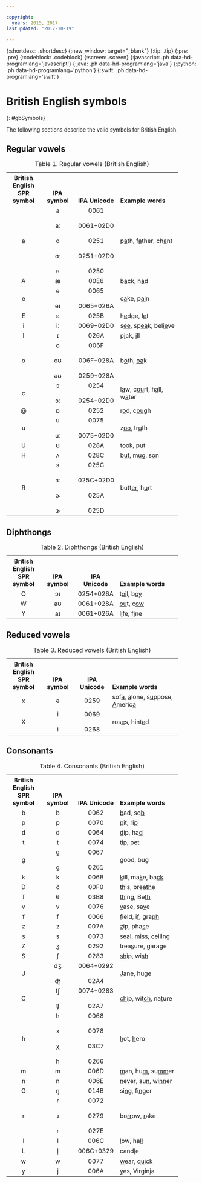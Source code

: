 ```yaml
---

copyright:
  years: 2015, 2017
lastupdated: "2017-10-19"

---
```


{:shortdesc: .shortdesc}
{:new_window: target="_blank"}
{:tip: .tip}
{:pre: .pre}
{:codeblock: .codeblock}
{:screen: .screen}
{:javascript: .ph data-hd-programlang='javascript'}
{:java: .ph data-hd-programlang='java'}
{:python: .ph data-hd-programlang='python'}
{:swift: .ph data-hd-programlang='swift'}

# British English symbols
{: #gbSymbols}

The following sections describe the valid symbols for British English.

## Regular vowels

<table style="width:90%">
  <caption>Table 1. Regular vowels (British English)</caption>
  <tr>
    <th style="width:20%; text-align:center; vertical-align:bottom">
      British English<br/>SPR symbol
    </th>
    <th style="width:20%; text-align:center; vertical-align:bottom">
      IPA symbol
    </th>
    <th style="width:20%; text-align:center; vertical-align:bottom">
      IPA Unicode
    </th>
    <th style="text-align:left; vertical-align:bottom">
      Example words
    </th>
  </tr>
  <tr>
    <td style="text-align:center">
      a
    </td>
    <td style="text-align:center">
      a<br/><br/>
      &#97;&#720;<br/><br/>
      &#593;<br/><br/>
      &#593;&#720;<br/><br/>
      &#592;
    </td>
    <td style="text-align:center">
      0061<br/><br/>
      0061+02D0<br/><br/>
      0251<br/><br/>
      0251+02D0<br/><br/>
      0250
    </td>
    <td>
      p<u>a</u>th, f<u>a</u>ther, ch<u>a</u>nt
    </td>
  </tr>
  <tr>
    <td style="text-align:center">
      A
    </td>
    <td style="text-align:center">
      &#230;
    </td>
    <td style="text-align:center">
      00E6
    </td>
    <td>
      b<u>a</u>ck, h<u>a</u>d
    </td>
  </tr>
  <tr>
    <td style="text-align:center">
      e
    </td>
    <td style="text-align:center">
      e<br/><br/>
      &#101;&#618;
    </td>
    <td style="text-align:center">
      0065<br/><br/>
      0065+026A
    </td>
    <td>
      c<u>a</u>ke, p<u>ai</u>n
    </td>
  </tr>
  <tr>
    <td style="text-align:center">
      E
    </td>
    <td style="text-align:center">
      &#603;
    </td>
    <td style="text-align:center">
      025B
    </td>
    <td>
      h<u>e</u>dge, l<u>e</u>t
    </td>
  </tr>
  <tr>
    <td style="text-align:center">
      i
    </td>
    <td style="text-align:center">
      &#105;&#720;
    </td>
    <td style="text-align:center">
      0069+02D0
    </td>
    <td>
      s<u>ee</u>, sp<u>ea</u>k, bel<u>ie</u>ve
    </td>
  </tr>
  <tr>
    <td style="text-align:center">
      I
    </td>
    <td style="text-align:center">
      &#618;
    </td>
    <td style="text-align:center">
      026A
    </td>
    <td>
      p<u>i</u>ck, <u>i</u>ll
    </td>
  </tr>
  <tr>
    <td style="text-align:center">
      o
    </td>
    <td style="text-align:center">
      o<br/><br/>
      &#111;&#650;<br/><br/>
      &#601;&#650;
    </td>
    <td style="text-align:center">
      006F<br/><br/>
      006F+028A<br/><br/>
      0259+028A
    </td>
    <td>
      b<u>o</u>th, <u>oa</u>k
    </td>
  </tr>
  <tr>
    <td style="text-align:center">
      c
    </td>
    <td style="text-align:center">
      &#596;<br/><br/>
      &#596;&#720;
    </td>
    <td style="text-align:center">
      0254<br/><br/>
      0254+02D0
    </td>
    <td>
      l<u>a</u>w, c<u>ou</u>rt, h<u>a</u>ll, w<u>a</u>ter
    </td>
  </tr>
  <tr>
    <td style="text-align:center">
      @
    </td>
    <td style="text-align:center">
      &#594;
    </td>
    <td style="text-align:center">
      0252
    </td>
    <td>r<u>o</u>d, c<u>ou</u>gh
    </td>
  </tr>
  <tr>
    <td style="text-align:center">
      u
    </td>
    <td style="text-align:center">
      u<br/><br/>
      &#117;&#720;
    </td>
    <td style="text-align:center">
      0075<br/><br/>
      0075+02D0
    </td>
    <td>
      z<u>oo</u>, tr<u>u</u>th
    </td>
  </tr>
  <tr>
    <td style="text-align:center">
      U
    </td>
    <td style="text-align:center">
      &#650;
    </td>
    <td style="text-align:center">
      028A
    </td>
    <td>
      t<u>oo</u>k, p<u>u</u>t
    </td>
  </tr>
  <tr>
    <td style="text-align:center">
      H
    </td>
    <td style="text-align:center">
      &#652;
    </td>
    <td style="text-align:center">
      028C
    </td>
    <td>
      b<u>u</u>t, m<u>u</u>g, s<u>o</u>n
    </td>
  </tr>
  <tr>
    <td style="text-align:center">
      R
    </td>
    <td style="text-align:center">
      &#604;<br/><br/>
      &#604;&#720;<br/><br/>
      &#602;<br/><br/>
      &#605;
    </td>
    <td style="text-align:center">
      025C<br/><br/>
      025C+02D0<br/><br/>
      025A<br/><br/>
      025D
    </td>
    <td>
      butt<u>er</u>, h<u>u</u>rt
    </td>
  </tr>
</table>

## Diphthongs

<table style="width:90%">
  <caption>Table 2. Diphthongs (British English)</caption>
  <tr>
    <th style="width:20%; text-align:center; vertical-align:bottom">
      British English<br/>SPR symbol
    </th>
    <th style="width:20%; text-align:center; vertical-align:bottom">
      IPA symbol
    </th>
    <th style="width:20%; text-align:center; vertical-align:bottom">
      IPA Unicode
    </th>
    <th style="text-align:left; vertical-align:bottom">
      Example words
    </th>
  </tr>
  <tr>
    <td style="text-align:center">
      O
    </td>
    <td style="text-align:center">
      &#596;&#618;
    </td>
    <td style="text-align:center">
      0254+026A
    </td>
    <td>
      t<u>oi</u>l, b<u>oy</u>
    </td>
  </tr>
  <tr>
    <td style="text-align:center">
      W
    </td>
    <td style="text-align:center">
      &#97;&#650;
    </td>
    <td style="text-align:center">
      0061+028A
    </td>
    <td>
      <u>ou</u>t, c<u>ow</u>
    </td>
  </tr>
  <tr>
    <td style="text-align:center">
      Y
    </td>
    <td style="text-align:center">
      &#97;&#618;
    </td>
    <td style="text-align:center">
      0061+026A
    </td>
    <td>
      l<u>i</u>fe, f<u>i</u>ne
    </td>
  </tr>
</table>

## Reduced vowels

<table style="width:90%">
  <caption>Table 3. Reduced vowels (British English)</caption>
  <tr>
    <th style="width:20%; text-align:center; vertical-align:bottom">
      British English<br/>SPR symbol
    </th>
    <th style="width:20%; text-align:center; vertical-align:bottom">
      IPA symbol
    </th>
    <th style="width:20%; text-align:center; vertical-align:bottom">
      IPA Unicode
    </th>
    <th style="text-align:left; vertical-align:bottom">
      Example words
    </th>
  </tr>
  <tr>
    <td style="text-align:center">
      x
    </td>
    <td style="text-align:center">
      &#601;
    </td>
    <td style="text-align:center">
      0259
    </td>
    <td>
      sof<u>a</u>, <u>a</u>lone, s<u>u</u>ppose, <u>A</u>meric<u>a</u>
    </td>
  </tr>
  <tr>
    <td style="text-align:center">
      X
    </td>
    <td style="text-align:center">
      i<br/><br/>
      &#616;
    </td>
    <td style="text-align:center">
      0069<br/><br/>
      0268
    </td>
    <td>
      ros<u>e</u>s, hint<u>e</u>d
    </td>
  </tr>
</table>

## Consonants

<table style="width:90%">
  <caption>Table 4. Consonants (British English)</caption>
  <tr>
    <th style="width:20%; text-align:center; vertical-align:bottom">
      British English<br/>SPR symbol
    </th>
    <th style="width:20%; text-align:center; vertical-align:bottom">
      IPA symbol
    </th>
    <th style="width:20%; text-align:center; vertical-align:bottom">
      IPA Unicode
    </th>
    <th style="text-align:left; vertical-align:bottom">
      Example words
    </th>
  </tr>
  <tr>
    <td style="text-align:center">
      b
    </td>
    <td style="text-align:center">
      b
    </td>
    <td style="text-align:center">
      0062
    </td>
    <td>
      <u>b</u>ad, so<u>b</u>
    </td>
  </tr>
  <tr>
    <td style="text-align:center">
      p
    </td>
    <td style="text-align:center">
      p
    </td>
    <td style="text-align:center">
      0070
    </td>
    <td>
      <u>p</u>it, ri<u>p</u>
    </td>
  </tr>
  <tr>
    <td style="text-align:center">
      d
    </td>
    <td style="text-align:center">
      d
    </td>
    <td style="text-align:center">
      0064
    </td>
    <td>
      <u>d</u>ip, ha<u>d</u>
    </td>
  </tr>
  <tr>
    <td style="text-align:center">
      t
    </td>
    <td style="text-align:center">
      t
    </td>
    <td style="text-align:center">
      0074
    </td>
    <td>
      <u>t</u>ip, pe<u>t</u>
    </td>
  </tr>
  <tr>
    <td style="text-align:center">
      g
    </td>
    <td style="text-align:center">
      g<br/><br/>
      &#609;
    </td>
    <td style="text-align:center">
      0067<br/><br/>
      0261
    </td>
    <td>
      <u>g</u>ood, bu<u>g</u>
    </td>
  </tr>
  <tr>
    <td style="text-align:center">
      k
    </td>
    <td style="text-align:center">
      k
    </td>
    <td style="text-align:center">
      006B
    </td>
    <td>
      <u>k</u>ill, ma<u>k</u>e, ba<u>ck</u>
    </td>
  </tr>
  <tr>
    <td style="text-align:center">
      D
    </td>
    <td style="text-align:center">
      &#240;
    </td>
    <td style="text-align:center">
      00F0
    </td>
    <td>
      <u>th</u>is, brea<u>th</u>e
    </td>
  </tr>
  <tr>
    <td style="text-align:center">
      T
    </td>
    <td style="text-align:center">
      &#952;
    </td>
    <td style="text-align:center">
      03B8
    </td>
    <td>
      <u>th</u>ing, Be<u>th</u>
    </td>
  </tr>
  <tr>
    <td style="text-align:center">
      v
    </td>
    <td style="text-align:center">
      v
    </td>
    <td style="text-align:center">
      0076
    </td>
    <td>
      <u>v</u>ase, sa<u>v</u>e
    </td>
  </tr>
  <tr>
    <td style="text-align:center">
      f
    </td>
    <td style="text-align:center">
      f
    </td>
    <td style="text-align:center">
      0066
    </td>
    <td>
      <u>f</u>ield, i<u>f</u>, gra<u>ph</u>
    </td>
  </tr>
  <tr>
    <td style="text-align:center">
      z
    </td>
    <td style="text-align:center">
      z
    </td>
    <td style="text-align:center">
      007A
    </td>
    <td>
      <u>z</u>ip, pha<u>s</u>e
    </td>
  </tr>
  <tr>
    <td style="text-align:center">
      s
    </td>
    <td style="text-align:center">
      s
    </td>
    <td style="text-align:center">
      0073
    </td>
    <td>
      <u>s</u>eal, mi<u>ss</u>, <u>c</u>eiling
    </td>
  </tr>
  <tr>
    <td style="text-align:center">
      Z
    </td>
    <td style="text-align:center">
      &#658;
    </td>
    <td style="text-align:center">
      0292
    </td>
    <td>
      trea<u>s</u>ure, gara<u>g</u>e
    </td>
  </tr>
  <tr>
    <td style="text-align:center">
      S
    </td>
    <td style="text-align:center">
      &#643;
    </td>
    <td style="text-align:center">
      0283
    </td>
    <td>
      <u>sh</u>ip, wi<u>sh</u>
    </td>
  </tr>
  <tr>
    <td style="text-align:center">
      J
    </td>
    <td style="text-align:center">
      &#100;&#658;<br/><br/>
      &#676;
    </td>
    <td style="text-align:center">
      0064+0292<br/><br/>
      02A4
    </td>
    <td>
      <u>J</u>ane, hu<u>g</u>e
    </td>
  </tr>
  <tr>
    <td style="text-align:center">
      C
    </td>
    <td style="text-align:center">
      &#116;&#643;<br/><br/>
      &#679;
    </td>
    <td style="text-align:center">
      0074+0283<br/><br/>
      02A7
    </td>
    <td>
      <u>ch</u>ip, wit<u>ch</u>, na<u>t</u>ure
    </td>
  </tr>
  <tr>
    <td style="text-align:center">
      h
    </td>
    <td style="text-align:center">
      h<br/><br/>
      x<br/><br/>
      &#967;<br/><br/>
      &#614;
    </td>
    <td style="text-align:center">
      0068<br/><br/>
      0078<br/><br/>
      03C7<br/><br/>
      0266
    </td>
    <td>
      <u>h</u>ot, <u>h</u>ero
    </td>
  </tr>
  <tr>
    <td style="text-align:center">
      m
    </td>
    <td style="text-align:center">
      m
    </td>
    <td style="text-align:center">
      006D
    </td>
    <td>
      <u>m</u>an, hu<u>m</u>, su<u>mm</u>er
    </td>
  </tr>
  <tr>
    <td style="text-align:center">
      n
    </td>
    <td style="text-align:center">
      n
    </td>
    <td style="text-align:center">
      006E
    </td>
    <td>
      <u>n</u>ever, su<u>n</u>, wi<u>nn</u>er
    </td>
  </tr>
  <tr>
    <td style="text-align:center">
      G
    </td>
    <td style="text-align:center">
      &#331;
    </td>
    <td style="text-align:center">
      014B
    </td>
    <td>
      si<u>ng</u>, fi<u>ng</u>er
    </td>
  </tr>
  <tr>
    <td style="text-align:center">
      r
    </td>
    <td style="text-align:center">
      r<br/><br/>
      &#633;<br/><br/>
      &#638;
    </td>
    <td style="text-align:center">
      0072<br/><br/>
      0279<br/><br/>
      027E
    </td>
    <td>
      bo<u>rr</u>ow, <u>r</u>ake
    </td>
  </tr>
  <tr>
    <td style="text-align:center">
      l
    </td>
    <td style="text-align:center">
      l
    </td>
    <td style="text-align:center">
      006C
    </td>
    <td>
      <u>l</u>ow, ha<u>ll</u>
    </td>
  </tr>
  <tr>
    <td style="text-align:center">
      L
    </td>
    <td style="text-align:center">
      &#108;&#809;
    </td>
    <td style="text-align:center">
      006C+0329
    </td>
    <td>
      cand<u>l</u>e
    </td>
  </tr>
  <tr>
    <td style="text-align:center">
      w
    </td>
    <td style="text-align:center">
      w
    </td>
    <td style="text-align:center">
      0077
    </td>
    <td>
      <u>w</u>ear, q<u>u</u>ick
    </td>
  </tr>
  <tr>
    <td style="text-align:center">
      y
    </td>
    <td style="text-align:center">
      j
    </td>
    <td style="text-align:center">
      006A
    </td>
    <td>
      <u>y</u>es, Virgin<u>i</u>a
    </td>
  </tr>
</table>

